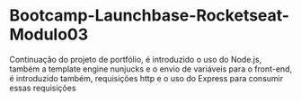 # Bootcamp-Launchbase-Rocketseat-Modulo03
Continuação do projeto de portfólio, é introduzido o uso do Node.js, também a template engine nunjucks e o envio de variáveis para o front-end, é introduzido também, requisições http e o uso do Express para consumir essas requisições
